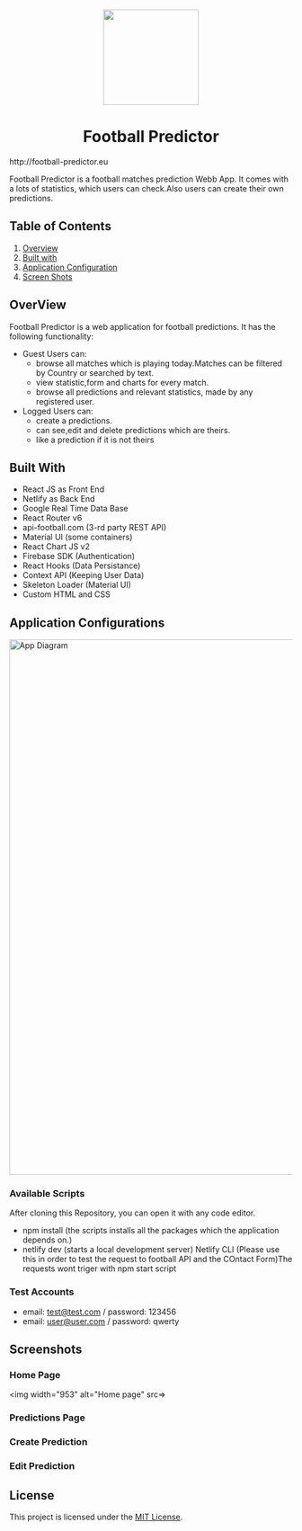 <p id="start" align="center">
<br>
<a href="http://football-predictor.eu"><img height="170rem" src="https://firebasestorage.googleapis.com/v0/b/football-predictor-3416d.appspot.com/o/unnamed.png?alt=media&token=14280d86-9744-4c66-a1fa-150f03e7ef04"></a>
  <h1 align="center" color='7582EB'>Football Predictor</h1>
  http://football-predictor.eu
</p>
Football Predictor is a football matches prediction Webb App. It comes with a lots of statistics, which users can check.Also users can create their own predictions.

## Table of Contents
1. <a href="#overview">Overview</a>
2. <a href="#builtWith">Built with</a>
3. <a href="#appConfig">Application Configuration</a>
4. <a href="#screens">Screen Shots</a>
 



<h2 id="overview">OverView</h2>
Football Predictor is a web application for football predictions. It has the following functionality:

- Guest Users can: 
  - browse all matches which is playing today.Matches can be filtered by Country or searched by text.
  - view statistic,form and charts for every match.
  - browse all predictions and relevant statistics, made by any registered user.
- Logged Users can:
  - create a predictions.
  - can see,edit and delete predictions which are theirs.
  - like a prediction if it is not theirs

<h2 id="builtWith">Built With</h2>

- React JS as Front End
- Netlify as Back End
- Google Real Time Data Base
- React Router v6
- api-football.com (3-rd party REST API)
- Material UI (some containers)
- React Chart JS v2
- Firebase SDK (Authentication)
- React Hooks (Data Persistance)
- Context API (Keeping User Data)
- Skeleton Loader (Material UI)
- Custom HTML and CSS

<h2 id="appConfig">Application Configurations</h2>
<img width="953" alt="App Diagram" src="https://firebasestorage.googleapis.com/v0/b/football-predictor-3416d.appspot.com/o/FootballPredictor.svg?alt=media&token=f179d3c7-4049-4bd5-8b8c-304a87f8190f">
 

### Available Scripts
After cloning this Repository, you can open it with any code editor.

- npm install (the scripts installs all the packages which the application depends on.)
- netlify dev (starts a local development server) Netlify CLI (Please use this in order to test the request to football API and the COntact Form)The requests wont triger with npm start script


### Test Accounts
   - email: test@test.com / password: 123456
   - email: user@user.com / password: qwerty
 
<h2 id="screens">Screenshots</h2>

### Home Page

<img width="953" alt="Home page" src=>

### Predictions Page



### Create Prediction



### Edit Prediction



## License

This project is licensed under the [MIT License](LICENSE).


